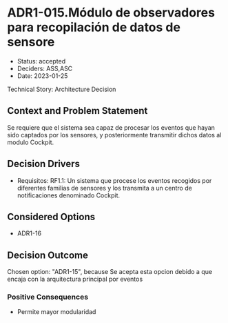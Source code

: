 # ADR1-015.Módulo de observadores para recopilación de datos de sensore

* Status: accepted
* Deciders: ASS,ASC
* Date: 2023-01-25

Technical Story: Architecture Decision

## Context and Problem Statement

Se requiere que el sistema sea capaz de procesar los eventos que hayan sido captados por los sensores, y posteriormente transmitir dichos datos al modulo Cockpit.

## Decision Drivers

* Requisitos: RF1.1: Un sistema que procese los eventos recogidos por diferentes familias de sensores y los transmita a un centro de notificaciones denominado Cockpit.

## Considered Options

* ADR1-16

## Decision Outcome

Chosen option: "ADR1-15", because Se acepta esta opcion debido a que encaja con la arquitectura principal por eventos

### Positive Consequences

* Permite mayor modularidad
